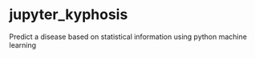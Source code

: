 # jupyter_kyphosis
Predict a disease based on statistical information using python machine learning
